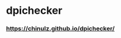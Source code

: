 # dpichecker
### <a href="https://chinulz.github.io/dpichecker/" target="_blank">https://chinulz.github.io/dpichecker/</a>
